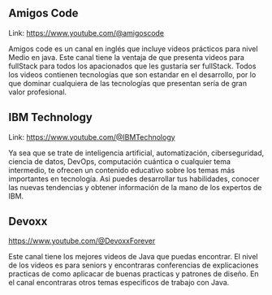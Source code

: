 ## Amigos Code
Link: https://www.youtube.com/@amigoscode

Amigos code es un canal en inglés que incluye videos prácticos para nivel Medio en java. Este canal tiene la ventaja de que presenta videos para fullStack para todos los apacionados que les gustaría ser fullStack. Todos los videos contienen tecnologías que son estandar en el desarrollo, por lo que dominar cualquiera de las tecnologías que presentan sería de gran valor profesional. 

## IBM Technology
Link: https://www.youtube.com/@IBMTechnology

Ya sea que se trate de inteligencia artificial, automatización, ciberseguridad, ciencia de datos, DevOps, computación cuántica o cualquier tema intermedio, te ofrecen un contenido educativo sobre los temas más importantes en tecnología. Asi puedes desarrollar tus habilidades, conocer las nuevas tendencias y obtener información de la mano de los expertos de IBM.

## Devoxx
https://www.youtube.com/@DevoxxForever

Este canal tiene los mejores videos de Java que puedas encontrar. El nivel de los videos es para seniors y encontraras conferencias de explicaciones practicas de como aplicacar de buenas practicas y patrones de diseño. En el canal encontraras otros temas especificos de trabajo con Java.
